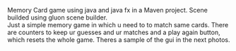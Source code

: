 Memory Card game using java and java fx in a Maven project. 
Scene builded using  gluon scene builder.  
Just a simple memory game in which u need to to match same cards. There are counters to keep ur guesses and ur matches and a play again button, which resets the whole game.
Theres a sample of the gui in the next photos.

